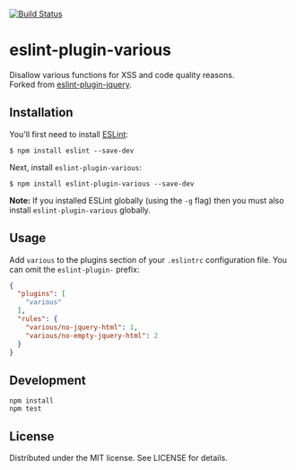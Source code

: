 [![Build Status](https://travis-ci.org/oculus42/eslint-plugin-various.svg?branch=master)](https://travis-ci.org/oculus42/eslint-plugin-various)


# eslint-plugin-various

Disallow various functions for XSS and code quality reasons.  
Forked from [eslint-plugin-jquery](https://github.com/dgraham/eslint-plugin-jquery).

## Installation

You'll first need to install [ESLint](http://eslint.org):

```
$ npm install eslint --save-dev
```

Next, install `eslint-plugin-various`:

```
$ npm install eslint-plugin-various --save-dev
```

**Note:** If you installed ESLint globally (using the `-g` flag) then you must also install `eslint-plugin-various` globally.

## Usage

Add `various` to the plugins section of your `.eslintrc` configuration file. You can omit the `eslint-plugin-` prefix:

```json
{
  "plugins": [
    "various"
  ],
  "rules": {
    "various/no-jquery-html": 1,
    "various/no-empty-jquery-html": 2
  }
}
```

## Development

```
npm install
npm test
```

## License

Distributed under the MIT license. See LICENSE for details.
